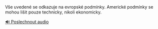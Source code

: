 
Vše uvedené se odkazuje na evropské podmínky. Americké podmínky se mohou lišit pouze technicky, nikoli ekonomicky.

[🔊 Poslechnout audio](/data/7-paragraphs/audio/chapter_86/para_004-Ve-uveden-se-odkazuje-na-evropsk-podmnky-Amer.mp3)
